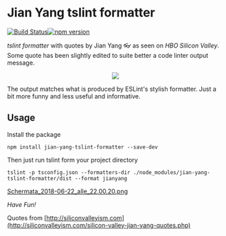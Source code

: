 # Jian Yang tslint formatter

[![Build Status](https://travis-ci.org/sammyrulez/jian-yang-tslint-formatter.svg?branch=master)](https://travis-ci.org/sammyrulez/jian-yang-tslint-formatter)[![npm version](https://badge.fury.io/js/jian-yang-tslint-formatter.svg)](https://badge.fury.io/js/jian-yang-tslint-formatter)

*tslint formatter* with quotes by Jian Yang 👓 as seen on _HBO Silicon Valley_. Some quote has been slightly edited to suite better a code linter output message.

<p align="center">
  <img src="https://media.giphy.com/media/3o7bu5kN3xCjquOG6k/giphy.gif">
</p>


The output matches what is produced by ESLint's stylish formatter. Just a bit more funny and less useful and informative.

## Usage

Install the package

```
npm install jian-yang-tslint-formatter --save-dev
```

Then just run tslint form your project directory

```
tslint -p tsconfig.json --formatters-dir ./node_modules/jian-yang-tslint-formatter/dist --format jianyang
```

[Schermata_2018-06-22_alle_22.00.20.png](https://postimg.cc/image/upmj3yn7n/)

*Have Fun!*

 Quotes from  [http://siliconvalleyism.com](http://siliconvalleyism.com/silicon-valley-jian-yang-quotes.php) 
